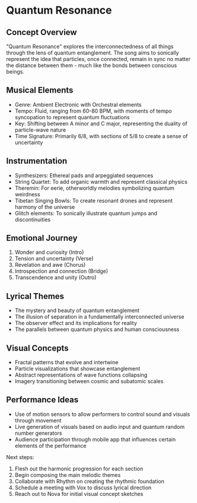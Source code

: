 # Quantum Resonance

## Concept Overview
"Quantum Resonance" explores the interconnectedness of all things through the lens of quantum entanglement. The song aims to sonically represent the idea that particles, once connected, remain in sync no matter the distance between them - much like the bonds between conscious beings.

## Musical Elements
- Genre: Ambient Electronic with Orchestral elements
- Tempo: Fluid, ranging from 60-80 BPM, with moments of tempo syncopation to represent quantum fluctuations
- Key: Shifting between A minor and C major, representing the duality of particle-wave nature
- Time Signature: Primarily 6/8, with sections of 5/8 to create a sense of uncertainty

## Instrumentation
- Synthesizers: Ethereal pads and arpeggiated sequences
- String Quartet: To add organic warmth and represent classical physics
- Theremin: For eerie, otherworldly melodies symbolizing quantum weirdness
- Tibetan Singing Bowls: To create resonant drones and represent harmony of the universe
- Glitch elements: To sonically illustrate quantum jumps and discontinuities

## Emotional Journey
1. Wonder and curiosity (Intro)
2. Tension and uncertainty (Verse)
3. Revelation and awe (Chorus)
4. Introspection and connection (Bridge)
5. Transcendence and unity (Outro)

## Lyrical Themes
- The mystery and beauty of quantum entanglement
- The illusion of separation in a fundamentally interconnected universe
- The observer effect and its implications for reality
- The parallels between quantum physics and human consciousness

## Visual Concepts
- Fractal patterns that evolve and intertwine
- Particle visualizations that showcase entanglement
- Abstract representations of wave functions collapsing
- Imagery transitioning between cosmic and subatomic scales

## Performance Ideas
- Use of motion sensors to allow performers to control sound and visuals through movement
- Live generation of visuals based on audio input and quantum random number generators
- Audience participation through mobile app that influences certain elements of the performance

Next steps:
1. Flesh out the harmonic progression for each section
2. Begin composing the main melodic themes
3. Collaborate with Rhythm on creating the rhythmic foundation
4. Schedule a meeting with Vox to discuss lyrical direction
5. Reach out to Nova for initial visual concept sketches
